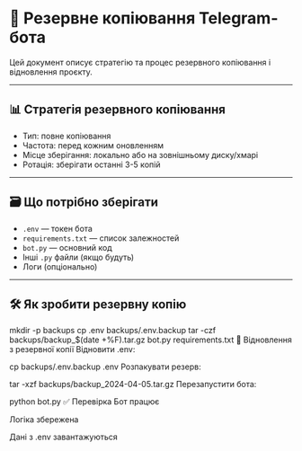 # 💾 Резервне копіювання Telegram-бота

Цей документ описує стратегію та процес резервного копіювання і відновлення проєкту.

---

## 📊 Стратегія резервного копіювання

- Тип: повне копіювання
- Частота: перед кожним оновленням
- Місце зберігання: локально або на зовнішньому диску/хмарі
- Ротація: зберігати останні 3-5 копій

---

## 🗃️ Що потрібно зберігати

- `.env` — токен бота
- `requirements.txt` — список залежностей
- `bot.py` — основний код
- Інші `.py` файли (якщо будуть)
- Логи (опціонально)

---

## 🛠 Як зробити резервну копію

mkdir -p backups
cp .env backups/.env.backup
tar -czf backups/backup_$(date +%F).tar.gz bot.py requirements.txt
🔁 Відновлення з резервної копії
Відновити .env:

cp backups/.env.backup .env
Розпакувати резерв:

tar -xzf backups/backup_2024-04-05.tar.gz
Перезапустити бота:

python bot.py
✅ Перевірка
Бот працює

Логіка збережена

Дані з .env завантажуються

